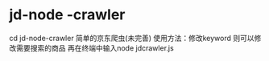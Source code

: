 # jd-node -crawler
cd jd-node-crawler
简单的京东爬虫(未完善)
使用方法：修改keyword
则可以修改需要搜索的商品
再在终端中输入node jdcrawler.js
